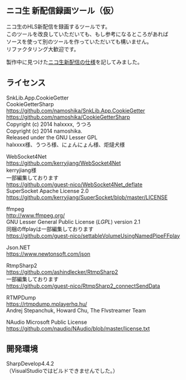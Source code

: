 ## ニコ生 新配信録画ツール（仮）  
  
ニコ生のHLS新配信を録画するツールです。  
このツールを改良していただいても、もし参考になるところがあれば  
ソースを使って別のツールを作っていただいても構いません。  
リファクタリング大歓迎です。  
  
製作中に見つけた[ニコ生新配信の仕様](siyou.md)を記してみました。  
  
## ライセンス  
SnkLib.App.CookieGetter  
CookieGetterSharp  
<https://github.com/namoshika/SnkLib.App.CookieGetter>  
<https://github.com/namoshika/CookieGetterSharp>  
Copyright (c) 2014 halxxxx, うつろ  
Copyright (c) 2014 namoshika.  
Released under the GNU Lesser GPL  
halxxxx様、うつろ様、にょんにょん様、炬燵犬様  
  
WebSocket4Net  
<https://github.com/kerryjiang/WebSocket4Net>  
kerryjiang様  
一部編集しております  
<https://github.com/guest-nico/WebSocket4Net_deflate>  
SuperSocket Apache License 2.0  
https://github.com/kerryjiang/SuperSocket/blob/master/LICENSE  
  
ffmpeg  
<http://www.ffmpeg.org/>  
GNU Lesser General Public License (_LGPL_) version 2.1  
同梱のffplayは一部編集しております  
<https://github.com/guest-nico/settableVolumeUsingNamedPipeFFplay>  
  
Json.NET  
<https://www.newtonsoft.com/json>  
  
RtmpSharp2  
<https://github.com/ashindlecker/RtmpSharp2>  
一部編集しております  
<https://github.com/guest-nico/RtmpSharp2_connectSendData>  
  
RTMPDump  
<https://rtmpdump.mplayerhq.hu/>  
Andrej Stepanchuk, Howard Chu, The Flvstreamer Team  
  
NAudio Microsoft Public License  
https://github.com/naudio/NAudio/blob/master/license.txt  
  
## 開発環境  
SharpDevelop4.4.2  
（VisualStudioではビルドできませんでした。）  